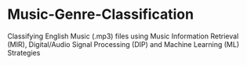 # Music-Genre-Classification
Classifying English Music (.mp3) files using Music Information Retrieval (MIR), Digital/Audio Signal Processing (DIP) and Machine Learning (ML) Strategies
